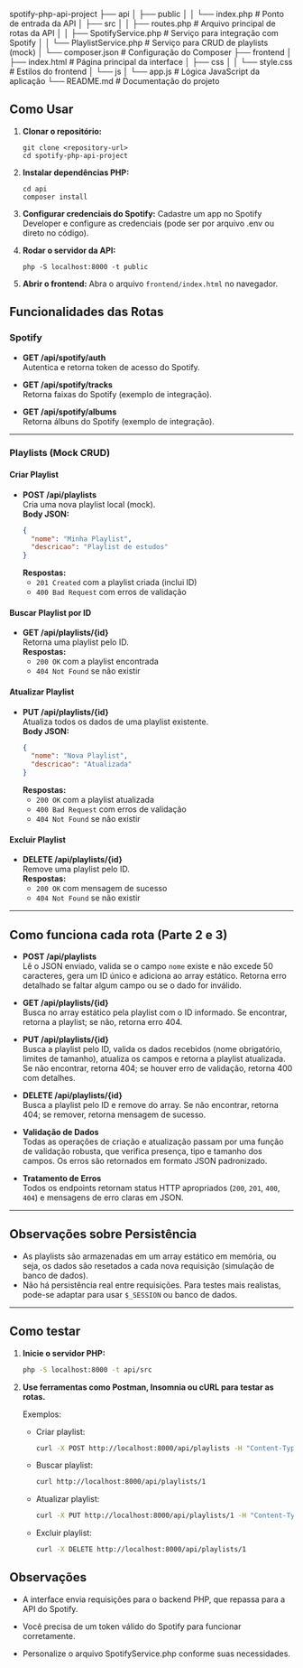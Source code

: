 spotify-php-api-project
├── api
│   ├── public
│   │   └── index.php          # Ponto de entrada da API
│   ├── src
│   │    ├── routes.php           # Arquivo principal de rotas da API
│   │    ├── SpotifyService.php   # Serviço para integração com Spotify
│   │    └── PlaylistService.php  # Serviço para CRUD de playlists (mock)
│   └── composer.json           # Configuração do Composer
├── frontend
│   ├── index.html              # Página principal da interface
│   ├── css
│   │   └── style.css           # Estilos do frontend
│   └── js
│       └── app.js              # Lógica JavaScript da aplicação
└── README.md                   # Documentação do projeto

## Como Usar

1. **Clonar o repositório:**
   ```
   git clone <repository-url>
   cd spotify-php-api-project
   ```

2. **Instalar dependências PHP:**
   ```
   cd api
   composer install
   ```

3. **Configurar credenciais do Spotify:**
   Cadastre um app no Spotify Developer e configure as credenciais (pode ser por arquivo .env ou direto no código).

4. **Rodar o servidor da API:**
   ```
   php -S localhost:8000 -t public
   ```

5. **Abrir o frontend:**
   Abra o arquivo `frontend/index.html` no navegador.

## Funcionalidades das Rotas

### Spotify

- **GET /api/spotify/auth**  
  Autentica e retorna token de acesso do Spotify.

- **GET /api/spotify/tracks**  
  Retorna faixas do Spotify (exemplo de integração).

- **GET /api/spotify/albums**  
  Retorna álbuns do Spotify (exemplo de integração).

---

### Playlists (Mock CRUD)

#### Criar Playlist

- **POST /api/playlists**  
  Cria uma nova playlist local (mock).  
  **Body JSON:**  
  ```json
  {
    "nome": "Minha Playlist",
    "descricao": "Playlist de estudos"
  }
  ```
  **Respostas:**
  - `201 Created` com a playlist criada (inclui ID)
  - `400 Bad Request` com erros de validação

#### Buscar Playlist por ID

- **GET /api/playlists/{id}**  
  Retorna uma playlist pelo ID.  
  **Respostas:**
  - `200 OK` com a playlist encontrada
  - `404 Not Found` se não existir

#### Atualizar Playlist

- **PUT /api/playlists/{id}**  
  Atualiza todos os dados de uma playlist existente.  
  **Body JSON:**  
  ```json
  {
    "nome": "Nova Playlist",
    "descricao": "Atualizada"
  }
  ```
  **Respostas:**
  - `200 OK` com a playlist atualizada
  - `400 Bad Request` com erros de validação
  - `404 Not Found` se não existir

#### Excluir Playlist

- **DELETE /api/playlists/{id}**  
  Remove uma playlist pelo ID.  
  **Respostas:**
  - `200 OK` com mensagem de sucesso
  - `404 Not Found` se não existir

---

## Como funciona cada rota (Parte 2 e 3)

- **POST /api/playlists**  
  Lê o JSON enviado, valida se o campo `nome` existe e não excede 50 caracteres, gera um ID único e adiciona ao array estático. Retorna erro detalhado se faltar algum campo ou se o dado for inválido.

- **GET /api/playlists/{id}**  
  Busca no array estático pela playlist com o ID informado. Se encontrar, retorna a playlist; se não, retorna erro 404.

- **PUT /api/playlists/{id}**  
  Busca a playlist pelo ID, valida os dados recebidos (nome obrigatório, limites de tamanho), atualiza os campos e retorna a playlist atualizada. Se não encontrar, retorna 404; se houver erro de validação, retorna 400 com detalhes.

- **DELETE /api/playlists/{id}**  
  Busca a playlist pelo ID e remove do array. Se não encontrar, retorna 404; se remover, retorna mensagem de sucesso.

- **Validação de Dados**  
  Todas as operações de criação e atualização passam por uma função de validação robusta, que verifica presença, tipo e tamanho dos campos. Os erros são retornados em formato JSON padronizado.

- **Tratamento de Erros**  
  Todos os endpoints retornam status HTTP apropriados (`200`, `201`, `400`, `404`) e mensagens de erro claras em JSON.

---

## Observações sobre Persistência

- As playlists são armazenadas em um array estático em memória, ou seja, os dados são resetados a cada nova requisição (simulação de banco de dados).
- Não há persistência real entre requisições. Para testes mais realistas, pode-se adaptar para usar `$_SESSION` ou banco de dados.

---

## Como testar

1. **Inicie o servidor PHP:**
   ```sh
   php -S localhost:8000 -t api/src
   ```

2. **Use ferramentas como Postman, Insomnia ou cURL para testar as rotas.**

   Exemplos:
   - Criar playlist:
     ```sh
     curl -X POST http://localhost:8000/api/playlists -H "Content-Type: application/json" -d '{"nome":"Minha Playlist"}'
     ```
   - Buscar playlist:
     ```sh
     curl http://localhost:8000/api/playlists/1
     ```
   - Atualizar playlist:
     ```sh
     curl -X PUT http://localhost:8000/api/playlists/1 -H "Content-Type: application/json" -d '{"nome":"Nova Playlist"}'
     ```
   - Excluir playlist:
     ```sh
     curl -X DELETE http://localhost:8000/api/playlists/1
     ```

## Observações

- A interface envia requisições para o backend PHP, que repassa para a API do Spotify.

- Você precisa de um token válido do Spotify para funcionar corretamente.

- Personalize o arquivo SpotifyService.php conforme suas necessidades.

